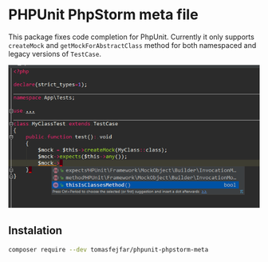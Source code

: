 # PHPUnit PhpStorm meta file

This package fixes code completion for PhpUnit. Currently it only supports `createMock` and `getMockForAbstractClass` method for both namespaced and legacy versions of `TestCase`. 

![Working code completion](codecompletion.png)

## Instalation

```bash
composer require --dev tomasfejfar/phpunit-phpstorm-meta 
```
